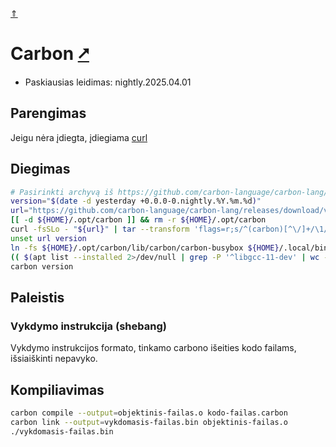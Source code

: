 [&uArr;](./readme.md)

# Carbon [&#x2B67;](https://docs.carbon-lang.dev/)

* Paskiausias leidimas: nightly.2025.04.01

## Parengimas

Jeigu nėra įdiegta, įdiegiama [curl](../utils/curl.md)

## Diegimas

```bash
# Pasirinkti archyvą iš https://github.com/carbon-language/carbon-lang/releases
version="$(date -d yesterday +0.0.0-0.nightly.%Y.%m.%d)"
url="https://github.com/carbon-language/carbon-lang/releases/download/v${version}/carbon_toolchain-${version}.tar.gz"
[[ -d ${HOME}/.opt/carbon ]] && rm -r ${HOME}/.opt/carbon
curl -fsSLo - "${url}" | tar --transform 'flags=r;s/^(carbon)[^\/]+/\1/x' --show-transformed-names -xzvC "${HOME}/.opt"
unset url version
ln -fs ${HOME}/.opt/carbon/lib/carbon/carbon-busybox ${HOME}/.local/bin/carbon
(( $(apt list --installed 2>/dev/null | grep -P '^libgcc-11-dev' | wc -l ) > 0 )) || sudo apt install libgcc-11-dev
carbon version
```

## Paleistis

### Vykdymo instrukcija (shebang)

Vykdymo instrukcijos formato, tinkamo carbono išeities kodo failams, išsiaiškinti nepavyko.

## Kompiliavimas

```bash
carbon compile --output=objektinis-failas.o kodo-failas.carbon
carbon link --output=vykdomasis-failas.bin objektinis-failas.o
./vykdomasis-failas.bin
```

